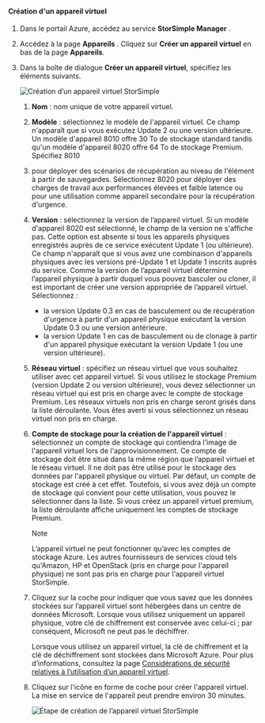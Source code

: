 #### <a name="to-create-a-virtual-device"></a>Création d'un appareil virtuel
1. Dans le portail Azure, accédez au service **StorSimple Manager** .
2. Accédez à la page **Appareils** . Cliquez sur **Créer un appareil virtuel** en bas de la page **Appareils**.
3. Dans la boîte de dialogue **Créer un appareil virtuel**, spécifiez les éléments suivants.
   
    ![Création d’un appareil virtuel StorSimple](./media/storsimple-create-virtual-device-u2/CreatePremiumsva1.png)
   
   1. **Nom** : nom unique de votre appareil virtuel.
   2. **Modèle** : sélectionnez le modèle de l'appareil virtuel. Ce champ n'apparaît que si vous exécutez Update 2 ou une version ultérieure. Un modèle d'appareil 8010 offre 30 To de stockage standard tandis qu'un modèle d'appareil 8020 offre 64 To de stockage Premium. Spécifiez 8010
   3. pour déployer des scénarios de récupération au niveau de l'élément à partir de sauvegardes. Sélectionnez 8020 pour déployer des charges de travail aux performances élevées et faible latence ou pour une utilisation comme appareil secondaire pour la récupération d'urgence.
   4. **Version** : sélectionnez la version de l’appareil virtuel. Si un modèle d'appareil 8020 est sélectionné, le champ de la version ne s'affiche pas. Cette option est absente si tous les appareils physiques enregistrés auprès de ce service exécutent Update 1 (ou ultérieure). Ce champ n'apparaît que si vous avez une combinaison d'appareils physiques avec les versions pré-Update 1 et Update 1 inscrits auprès du service. Comme la version de l’appareil virtuel détermine l’appareil physique à partir duquel vous pouvez basculer ou cloner, il est important de créer une version appropriée de l’appareil virtuel. Sélectionnez :
      
      * la version Update 0.3 en cas de basculement ou de récupération d'urgence à partir d'un appareil physique exécutant la version Update 0.3 ou une version antérieure. 
      * la version Update 1 en cas de basculement ou de clonage à partir d'un appareil physique exécutant la version Update 1 (ou une version ultérieure). 
   5. **Réseau virtuel** : spécifiez un réseau virtuel que vous souhaitez utiliser avec cet appareil virtuel. Si vous utilisez le stockage Premium (version Update 2 ou version ultérieure), vous devez sélectionner un réseau virtuel qui est pris en charge avec le compte de stockage Premium. Les réseaux virtuels non pris en charge seront grisés dans la liste déroulante. Vous êtes averti si vous sélectionnez un réseau virtuel non pris en charge. 
   6. **Compte de stockage pour la création de l'appareil virtuel** : sélectionnez un compte de stockage qui contiendra l'image de l'appareil virtuel lors de l'approvisionnement. Ce compte de stockage doit être situé dans la même région que l’appareil virtuel et le réseau virtuel. Il ne doit pas être utilisé pour le stockage des données par l'appareil physique ou virtuel. Par défaut, un compte de stockage est créé à cet effet. Toutefois, si vous avez déjà un compte de stockage qui convient pour cette utilisation, vous pouvez le sélectionner dans la liste. Si vous créez un appareil virtuel premium, la liste déroulante affiche uniquement les comptes de stockage Premium. 
      
      > [!NOTE]
      > L’appareil virtuel ne peut fonctionner qu’avec les comptes de stockage Azure. Les autres fournisseurs de services cloud tels qu'Amazon, HP et OpenStack (pris en charge pour l'appareil physique) ne sont pas pris en charge pour l'appareil virtuel StorSimple.
      > 
      > 
   7. Cliquez sur la coche pour indiquer que vous savez que les données stockées sur l’appareil virtuel sont hébergées dans un centre de données Microsoft. Lorsque vous utilisez uniquement un appareil physique, votre clé de chiffrement est conservée avec celui-ci ; par conséquent, Microsoft ne peut pas le déchiffrer. 
      
       Lorsque vous utilisez un appareil virtuel, la clé de chiffrement et la clé de déchiffrement sont stockées dans Microsoft Azure. Pour plus d’informations, consultez la page [Considérations de sécurité relatives à l’utilisation d’un appareil virtuel](../articles/storsimple/storsimple-security.md#storsimple-virtual-device-security).
   8. Cliquez sur l'icône en forme de coche pour créer l'appareil virtuel. La mise en service de l'appareil peut prendre environ 30 minutes.
      
      ![Étape de création de l’appareil virtuel StorSimple](./media/storsimple-create-virtual-device-u2/StorSimple_VirtualDeviceCreating1M.png)

